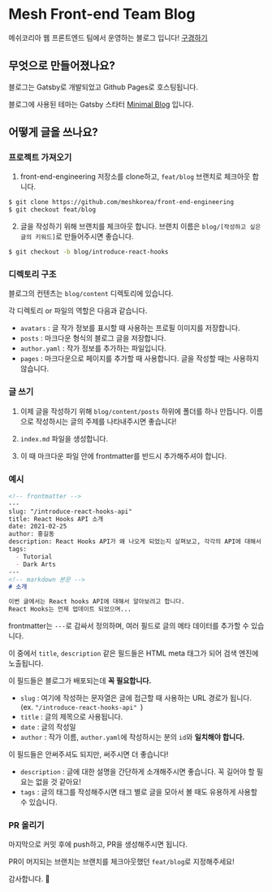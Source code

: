 # Mesh Front-end Team Blog

메쉬코리아 웹 프론트엔드 팀에서 운영하는 블로그 입니다! [구경하기](https://mesh.dev/front-end-engineering)

## 무엇으로 만들어졌나요?

블로그는 Gatsby로 개발되었고 Github Pages로 호스팅됩니다.

블로그에 사용된 테마는 Gatsby 스타터 [Minimal Blog](https://github.com/LekoArts/gatsby-starter-minimal-blog) 입니다.

## 어떻게 글을 쓰나요?

### 프로젝트 가져오기

1. front-end-engineering 저장소를 clone하고, `feat/blog` 브랜치로 체크아웃 합니다.

```bash
$ git clone https://github.com/meshkorea/front-end-engineering
$ git checkout feat/blog
```

2. 글을 작성하기 위해 브랜치를 체크아웃 합니다. 브랜치 이름은 `blog/[작성하고 싶은 글의 키워드]`로 만들어주시면 좋습니다.

```bash
$ git checkout -b blog/introduce-react-hooks
```

### 디렉토리 구조

블로그의 컨텐츠는 `blog/content` 디렉토리에 있습니다.

각 디렉토리 or 파일의 역할은 다음과 같습니다.

- `avatars` : 글 작가 정보를 표시할 때 사용하는 프로필 이미지를 저장합니다.
- `posts` : 마크다운 형식의 블로그 글을 저장합니다.
- `author.yaml` : 작가 정보를 추가하는 파일입니다.
- `pages` : 마크다운으로 페이지를 추가할 때 사용합니다. 글을 작성할 때는 사용하지 않습니다.

### 글 쓰기

1. 이제 글을 작성하기 위해 `blog/content/posts` 하위에 폴더를 하나 만듭니다. 이름으로 작성하시는 글의 주제를 나타내주시면 좋습니다!

2. `index.md` 파일을 생성합니다.

3. 이 때 마크다운 파일 안에 frontmatter를 반드시 추가해주셔야 합니다. 

### 예시
```md
<!-- frontmatter -->
---
slug: "/introduce-react-hooks-api"
title: React Hooks API 소개
date: 2021-02-25
author: 홍길동
description: React Hooks API가 왜 나오게 되었는지 살펴보고, 각각의 API에 대해서 자세하게 살펴봅시다.
tags:
  - Tutorial
  - Dark Arts
---
<!-- markdown 본문 -->
# 소개

이번 글에서는 React hooks API에 대해서 알아보려고 합니다.
React Hooks는 언제 업데이트 되었으며...

```

frontmatter는 `---`로 감싸서 정의하며, 여러 필드로 글의 메타 데이터를 추가할 수 있습니다.

이 중에서 `title`, `description` 같은 필드들은 HTML meta 태그가 되어 검색 엔진에 노출됩니다.

이 필드들은 블로그가 배포되는데 **꼭 필요합니다.**

- `slug` : 여기에 작성하는 문자열은 글에 접근할 때 사용하는 URL 경로가 됩니다. (ex. `"/introduce-react-hooks-api" `)
- `title` : 글의 제목으로 사용됩니다.
- `date` : 글의 작성일
- `author` : 작가 이름, `author.yaml`에 작성하시는 분의 `id`와 **일치해야 합니다.**

이 필드들은 안써주셔도 되지만, 써주시면 더 좋습니다!

- `description` : 글에 대한 설명을 간단하게 소개해주시면 좋습니다. 꼭 길어야 할 필요는 없을 것 같아요!
- `tags` : 글의 태그를 작성해주시면 태그 별로 글을 모아서 볼 때도 유용하게 사용할 수 있습니다.

### PR 올리기

마지막으로 커밋 후에 push하고, PR을 생성해주시면 됩니다.

PR이 머지되는 브랜치는 브랜치를 체크아웃했던 `feat/blog`로 지정해주세요!

감사합니다. 🤗
